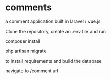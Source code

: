 # comments
a comment application built in laravel / vue.js

Clone the repository, create an .env file and run 

composer install

php artisan migrate 

to install requirements and build the database

navigate to /comment url
